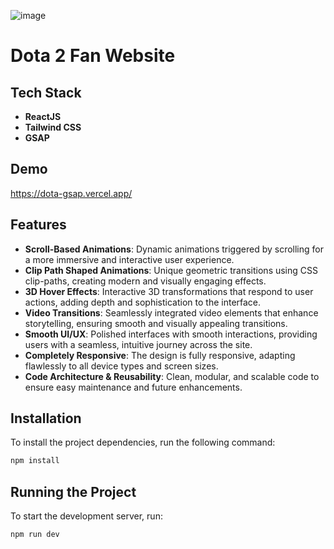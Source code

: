 ![image](https://github.com/user-attachments/assets/19297f7b-92dc-4318-8fa9-82bf3ebe95fb)

# Dota 2 Fan Website

## Tech Stack
- **ReactJS**
- **Tailwind CSS**
- **GSAP**

## Demo 

https://dota-gsap.vercel.app/

## Features

- **Scroll-Based Animations**: Dynamic animations triggered by scrolling for a more immersive and interactive user experience.
- **Clip Path Shaped Animations**: Unique geometric transitions using CSS clip-paths, creating modern and visually engaging effects.
- **3D Hover Effects**: Interactive 3D transformations that respond to user actions, adding depth and sophistication to the interface.
- **Video Transitions**: Seamlessly integrated video elements that enhance storytelling, ensuring smooth and visually appealing transitions.
- **Smooth UI/UX**: Polished interfaces with smooth interactions, providing users with a seamless, intuitive journey across the site.
- **Completely Responsive**: The design is fully responsive, adapting flawlessly to all device types and screen sizes.
- **Code Architecture & Reusability**: Clean, modular, and scalable code to ensure easy maintenance and future enhancements.

## Installation

To install the project dependencies, run the following command:

```bash
npm install
```
## Running the Project

To start the development server, run:

```bash
npm run dev
```
